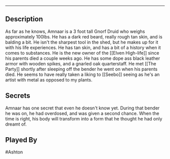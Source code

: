 --------------------------------------------------------------------------------
## Description
As far as he knows, Amnaar is a 3 foot tall Gnorf Druid who weighs approximately 100lbs. He has a dark red beard, really rough tan skin, and is balding a bit. He isn't the sharpest tool in the shed, but he makes up for it with his life experiences. He has tan skin, and has a bit of a history when it comes to substances. He is the new owner of the [[Elven High-life]] since his parents died a couple weeks ago. He has some dope ass black leather armor with wooden spikes, and a gnarled oak quarterstaff. He met [[The Party]] shortly after sleeping off the bender he went on when his parents died. He seems to have really taken a liking to [[Seebo]] seeing as he's an artist with metal as opposed to my plants. 

## Secrets
Amnaar has one secret that even he doesn't know yet. During that bender he was on, he had overdosed, and was given a second chance. When the time is right, his body will transform into a form that he thought he had only dreamt of. 
## Played By
#Ashton
